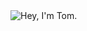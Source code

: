<img src="https://user-images.githubusercontent.com/108590766/188496343-5ab0f5dd-b5a0-46e1-af04-0bf9d85807c6.gif" alt="Hey, I'm Tom." />

